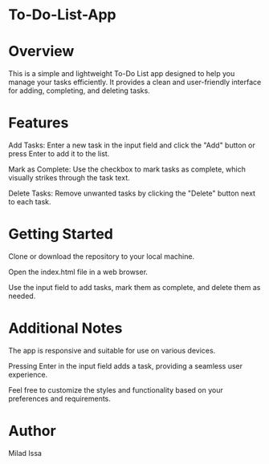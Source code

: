 # To-Do-List-App

# Overview
This is a simple and lightweight To-Do List app designed to help you manage your tasks efficiently. It provides a clean and user-friendly interface for adding, completing, and deleting tasks.

# Features
Add Tasks: Enter a new task in the input field and click the "Add" button or press Enter to add it to the list.

Mark as Complete: Use the checkbox to mark tasks as complete, which visually strikes through the task text.

Delete Tasks: Remove unwanted tasks by clicking the "Delete" button next to each task.

# Getting Started
Clone or download the repository to your local machine.

Open the index.html file in a web browser.

Use the input field to add tasks, mark them as complete, and delete them as needed.

# Additional Notes
The app is responsive and suitable for use on various devices.

Pressing Enter in the input field adds a task, providing a seamless user experience.

Feel free to customize the styles and functionality based on your preferences and requirements.

# Author
Milad Issa
